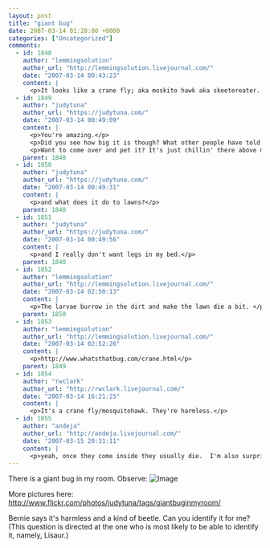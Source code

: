 ```yaml
---
layout: post
title: "giant bug"
date: 2007-03-14 01:28:00 +0000
categories: ["Uncategorized"]
comments:
  - id: 1848
    author: "lemmingsolution"
    author_url: "http://lemmingsolution.livejournal.com/"
    date: "2007-03-14 00:43:23"
    content: |
      <p>It looks like a crane fly; aka moskito hawk aka skeetereater. It is not a beetle, it's a fly. It is harmless unless you are obsessed with having a perfect lawn. It definitely doesn't sting, and possibly doesn't even have a mouth. The worst it can do is break its leg on you. </p>
  - id: 1849
    author: "judytuna"
    author_url: "https://judytuna.com/"
    date: "2007-03-14 00:49:09"
    content: |
      <p>You're amazing.</p>
      <p>Did you see how big it is though? What other people have told me were "mosk(qu?)ito hawks / skeetereaters" were a lot smaller.</p>
      <p>Want to come over and pet it? It's just chillin' there above my bed and has been for hours. It's way too big to fit in a plastic cup or bowl or tupperware and bring outside so I don't know what I'm going to do about it.</p>
    parent: 1848
  - id: 1850
    author: "judytuna"
    author_url: "https://judytuna.com/"
    date: "2007-03-14 00:49:31"
    content: |
      <p>and what does it do to lawns?</p>
    parent: 1848
  - id: 1851
    author: "judytuna"
    author_url: "https://judytuna.com/"
    date: "2007-03-14 00:49:56"
    content: |
      <p>and I really don't want legs in my bed.</p>
    parent: 1848
  - id: 1852
    author: "lemmingsolution"
    author_url: "http://lemmingsolution.livejournal.com/"
    date: "2007-03-14 02:50:13"
    content: |
      <p>The larvae burrow in the dirt and make the lawn die a bit. </p>
    parent: 1850
  - id: 1853
    author: "lemmingsolution"
    author_url: "http://lemmingsolution.livejournal.com/"
    date: "2007-03-14 02:52:26"
    content: |
      <p>http://www.whatsthatbug.com/crane.html</p>
    parent: 1849
  - id: 1854
    author: "rwclark"
    author_url: "http://rwclark.livejournal.com/"
    date: "2007-03-14 16:21:25"
    content: |
      <p>It's a crane fly/mosquitohawk. They're harmless.</p>
  - id: 1855
    author: "andeja"
    author_url: "http://andeja.livejournal.com/"
    date: "2007-03-15 20:31:11"
    content: |
      <p>yeah, once they come inside they usually die.  I'm also surprised that this one has all it's legs.  </p>
---
```


There is a giant bug in my room. Observe:
![Image](http://farm1.static.flickr.com/167/420543970_a832aa4c1c.jpg)

More pictures here: http://www.flickr.com/photos/judytuna/tags/giantbuginmyroom/

Bernie says it's harmless and a kind of beetle. Can you identify it for me? (This question is directed at the one who is most likely to be able to identify it, namely, Lisaur.)